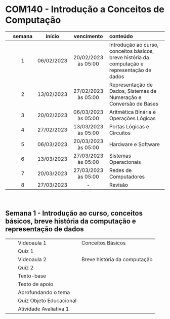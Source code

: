 # COM140 - Introdução a Conceitos de Computação

|  | semana | início | vencimento | conteúdo |
|:---:|:---:|:---:|:---:|:---|
|  | 1 | 06/02/2023 | 20/02/2023 às 05:00 | Introdução ao curso, conceitos básicos, breve história da computação e representação de dados |
|  | 2 | 13/02/2023 | 27/02/2023 às 05:00 | Representação de Dados, Sistemas de Numeração e Conversão de Bases |
|  | 3 | 20/02/2023 | 06/03/2023 às 05:00 | Aritmética Binária e Operações Lógicas |
|  | 4 | 27/02/2023 | 13/03/2023 às 05:00 | Portas Lógicas e Circuitos |
|  | 5 | 06/03/2023 | 20/03/2023 às 05:00 | Hardware e Software |
|  | 6 | 13/03/2023 | 27/03/2023 às 05:00 | Sistemas Operacionais |
|  | 7 | 20/03/2023 | 27/03/2023 às 05:00 | Redes de Computadores |
|  | 8 | 27/03/2023 | - | Revisão |

<br>


## Semana 1 - Introdução ao curso, conceitos básicos, breve história da computação e representação de dados

|  |  |  |  |
|:---:|:---:|:---|:---|
|  |  | Videoaula 1 | Conceitos Básicos |
|  |  | Quiz 1 |  |
|  |  | Videoaula 2 | Breve história da computação |
|  |  | Quiz 2 |  |
|  |  | Texto-base |  |
|  |  | Texto de apoio |  |
|  |  | Aprofundando o tema |  |
|  |  | Quiz Objeto Educacional |  |
|  |  | Atividade Avaliativa 1 |  |
